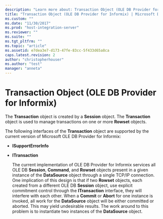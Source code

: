 ```yaml
---
description: "Learn more about: Transaction Object (OLE DB Provider for Informix)"
title: "Transaction Object (OLE DB Provider for Informix) | Microsoft Docs"
ms.custom: ""
ms.date: "11/30/2017"
ms.prod: "host-integration-server"
ms.reviewer: ""
ms.suite: ""
ms.tgt_pltfrm: ""
ms.topic: "article"
ms.assetid: e7dea3e7-d173-47fe-83cc-5f433d65a8ca
caps.latest.revision: 2
author: "christopherhouser"
ms.author: "test"
manager: "anneta"
---
```

# Transaction Object (OLE DB Provider for Informix)
The **Transaction** object is created by a **Session** object. The **Transaction** object is used to manage transactions on one or more **Rowset** objects.  
  
 The following interfaces of the **Transaction** object are supported by the current version of Microsoft OLE DB Provider for Informix:  
  
- **ISupportErrorInfo**  
  
- **ITransaction**  
  
  The current implementation of OLE DB Provider for Informix services all OLE DB **Session**, **Command**, and **Rowset** objects present in a given instance of the **DataSource** object through a single TCP/IP connection. One implication of this design is that if two **Rowset** objects, each created from a different OLE DB **Session** object, use explicit commitment control through the **ITransaction** interface, they will interfere with each other. When a **Commit** or **Abort** for one instance is invoked, all work for the **DataSource** object will be either committed or aborted. This may yield undesirable results. The work around to this problem is to instantiate two instances of the **DataSource** object.
